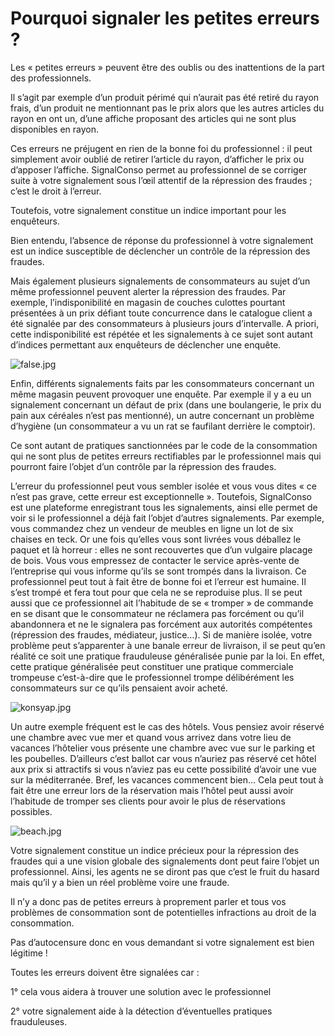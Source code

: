 # Pourquoi signaler les petites erreurs ?

Les « petites erreurs » peuvent être des oublis ou des
inattentions de la part des professionnels. 

Il s’agit par exemple d’un produit
périmé qui n’aurait pas été retiré du rayon frais, d’un produit ne mentionnant
pas le prix alors que les autres articles du rayon en ont un, d’une affiche
proposant des articles qui ne sont plus disponibles en rayon.

Ces erreurs ne préjugent en rien de la bonne
foi du professionnel : il peut simplement avoir oublié de retirer
l’article du rayon, d’afficher le prix ou d’apposer l’affiche. SignalConso
permet au professionnel de se corriger suite à votre signalement sous l’œil
attentif de la répression des fraudes ; c’est le droit à l’erreur. 

Toutefois, votre signalement constitue un indice important pour les
enquêteurs.

Bien entendu, l’absence de réponse du professionnel à votre
signalement est un indice susceptible de déclencher un contrôle de la
répression des fraudes. 

Mais également plusieurs signalements de consommateurs au sujet d’un
même professionnel peuvent alerter la répression des fraudes. Par exemple,
l’indisponibilité en magasin de couches culottes pourtant présentées à un prix
défiant toute concurrence dans le catalogue client a été signalée par des
consommateurs à plusieurs jours d’intervalle. A priori, cette indisponibilité
est répétée et les signalements à ce sujet sont autant d’indices permettant aux
enquêteurs de déclencher une enquête.  

 ![false.jpg](/assets/blog/2019/09/22/pourquoi-signaler-les-petites-erreurs/false.jpg)

Enfin, différents signalements faits par les consommateurs concernant
un même magasin peuvent provoquer une enquête. Par exemple il y a eu un
signalement concernant un défaut de prix (dans une boulangerie, le prix du pain
aux céréales n’est pas mentionné), un autre concernant un problème d’hygiène
(un consommateur a vu un rat se faufilant derrière le comptoir).

Ce sont autant de pratiques sanctionnées par le code de la
consommation qui ne sont plus de petites erreurs rectifiables par le
professionnel mais qui pourront faire l’objet d’un contrôle par la répression
des fraudes.

L’erreur du professionnel peut vous sembler isolée et vous vous dites
« ce n’est pas grave, cette erreur est exceptionnelle ». Toutefois,
SignalConso est une plateforme enregistrant tous les signalements, ainsi elle
permet de voir si le professionnel a déjà fait l’objet d’autres signalements.
Par exemple, vous commandez chez un vendeur de meubles en ligne un lot de six
chaises en teck. Or une fois qu’elles vous sont livrées vous déballez le paquet
et là horreur : elles ne sont recouvertes que d’un vulgaire placage de
bois. Vous vous empressez de contacter le service après-vente de l’entreprise
qui vous informe qu’ils se sont trompés dans la livraison. Ce professionnel
peut tout à fait être de bonne foi et l’erreur est humaine. Il s’est trompé et
fera tout pour que cela ne se reproduise plus. Il se peut aussi que ce
professionnel ait l’habitude de se « tromper » de commande en se
disant que le consommateur ne réclamera pas forcément ou qu’il abandonnera et
ne le signalera pas forcément aux autorités compétentes (répression des
fraudes, médiateur, justice…). Si de manière isolée, votre problème peut
s’apparenter à une banale erreur de livraison, il se peut qu’en réalité ce soit
une pratique frauduleuse généralisée punie par la loi. En effet, cette pratique
généralisée peut constituer une pratique commerciale trompeuse c’est-à-dire que
le professionnel trompe délibérément les consommateurs sur ce qu’ils pensaient
avoir acheté. 

 ![konsyap.jpg](/assets/blog/2019/09/22/pourquoi-signaler-les-petites-erreurs/konsyap.jpg)

Un autre exemple fréquent est le cas des hôtels. Vous pensiez avoir
réservé une chambre avec vue mer et quand vous arrivez dans votre lieu de
vacances l’hôtelier vous présente une chambre avec vue sur le parking et les
poubelles. D’ailleurs c’est ballot car vous n’auriez pas réservé cet hôtel aux
prix si attractifs si vous n’aviez pas eu cette possibilité d’avoir une vue sur
la méditerranée. Bref, les vacances commencent bien… Cela peut tout à fait être
une erreur lors de la réservation mais l’hôtel peut aussi avoir l’habitude de
tromper ses clients pour avoir le plus de réservations possibles. 

 ![beach.jpg](/assets/blog/2019/09/22/pourquoi-signaler-les-petites-erreurs/beach.jpg)


Votre signalement constitue un indice précieux pour la répression des
fraudes qui a une vision globale des signalements dont peut faire l’objet un
professionnel. Ainsi, les agents ne se diront pas que c’est le fruit du hasard
mais qu’il y a bien un réel problème voire une fraude. 

Il n’y a donc pas de petites erreurs à proprement parler et tous vos
problèmes de consommation sont de potentielles infractions au droit de la
consommation.

Pas d’autocensure donc en vous demandant si votre signalement est bien
légitime ! 

Toutes les erreurs doivent être signalées car : 

1° cela vous aidera à trouver une solution avec le professionnel 

2° votre signalement aide à la détection d’éventuelles pratiques
frauduleuses. 



 



